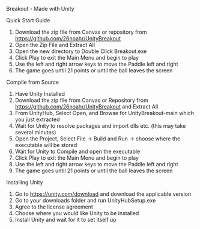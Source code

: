 Breakout - Made with Unity

Quick Start Guide
1. Download the zip file from Canvas or repository from https://github.com/26noahr/UnityBreakout
2. Open the Zip File and Extract All
3. Open the new directory to Double Click Breakout.exe
4. Click Play to exit the Main Menu and begin to play
5. Use the left and right arrow keys to move the Paddle left and right
6. The game goes until 21 points or until the ball leaves the screen

Compile from Source
1. Have Unity Installed
2. Download the zip file from Canvas or Repository from https://github.com/26noahr/UnityBreakout and Extract All
3. From UnityHub, Select Open, and Browse for UnityBreakout-main which you just extracted
4. Wait for Unity to resolve packages and import dlls etc. (this may take several minutes)
5. Open the Project, Select File -> Build and Run -> choose where the executable will be stored
6. Wait for Unity to Compile and open the executable
7. Click Play to exit the Main Menu and begin to play
8. Use the left and right arrow keys to move the Paddle left and right
9. The game goes until 21 points or until the ball leaves the screen 

Installing Unity
1. Go to https://unity.com/download and download the applicable version
2. Go to your downloads folder and run UnityHubSetup.exe
3. Agree to the license agreement
4. Choose where you would like Unity to be installed
5. Install Unity and wait for it to set itself up
